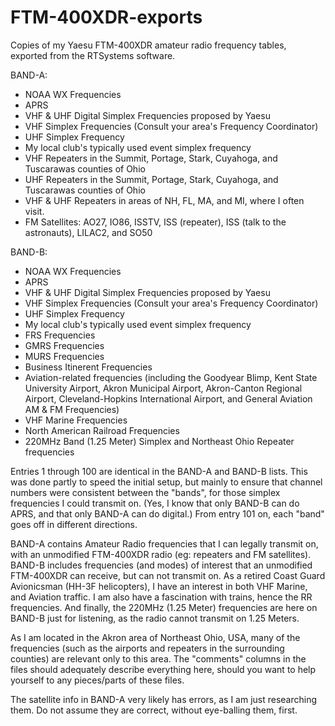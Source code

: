 # FTM-400XDR-exports
Copies of my Yaesu FTM-400XDR amateur radio frequency tables, exported from the RTSystems software.

BAND-A:
- NOAA WX Frequencies
- APRS
- VHF & UHF Digital Simplex Frequencies proposed by Yaesu
- VHF Simplex Frequencies (Consult your area's Frequency Coordinator)
- UHF Simplex Frequency
- My local club's typically used event simplex frequency
- VHF Repeaters in the Summit, Portage, Stark, Cuyahoga, and Tuscarawas counties of Ohio
- UHF Repeaters in the Summit, Portage, Stark, Cuyahoga, and Tuscarawas counties of Ohio
- VHF & UHF Repeaters in areas of NH, FL, MA, and MI, where I often visit.
- FM Satellites: AO27, IO86, ISSTV, ISS (repeater), ISS (talk to the astronauts), LILAC2, and SO50

BAND-B:
- NOAA WX Frequencies
- APRS
- VHF & UHF Digital Simplex Frequencies proposed by Yaesu
- VHF Simplex Frequencies (Consult your area's Frequency Coordinator)
- UHF Simplex Frequency
- My local club's typically used event simplex frequency
- FRS Frequencies
- GMRS Frequencies
- MURS Frequencies
- Business Itinerent Frequencies
- Aviation-related frequencies (including the Goodyear Blimp, Kent State University Airport, Akron Municipal Airport, Akron-Canton Regional Airport, Cleveland-Hopkins International Airport, and General Aviation AM & FM Frequencies)
- VHF Marine Frequencies
- North American Railroad Frequencies
- 220MHz Band (1.25 Meter) Simplex and Northeast Ohio Repeater frequencies

Entries 1 through 100 are identical in the BAND-A and BAND-B lists.  This was done partly to speed the initial setup, but mainly to ensure that channel numbers were consistent between the "bands", for those simplex frequencies I could transmit on.  (Yes, I know that only BAND-B can do APRS, and that only BAND-A can do digital.)  From entry 101 on, each "band" goes off in different directions.

BAND-A contains Amateur Radio frequencies that I can legally transmit on, with an unmodified FTM-400XDR radio (eg: repeaters and FM satellites).  BAND-B includes frequencies (and modes) of interest that an unmodified FTM-400XDR can receive, but can not transmit on.  As a retired Coast Guard Avionicsman (HH-3F helicopters), I have an interest in both VHF Marine, and Aviation traffic.  I am also have a fascination with trains, hence the RR frequencies.  And finally, the 220MHz (1.25 Meter) frequencies are here on BAND-B just for listening, as the radio cannot transmit on 1.25 Meters.

As I am located in the Akron area of Northeast Ohio, USA, many of the frequencies (such as the airports and repeaters in the surrounding counties) are relevant only to this area.  The "comments" columns in the files should adequately describe everything here, should you want to help yourself to any pieces/parts of these files.

The satellite info in BAND-A very likely has errors, as I am just researching them.  Do not assume they are correct, without eye-balling them, first.
